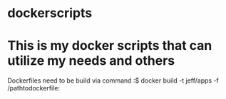 # dockerscripts
# This is my docker scripts that can utilize my needs and others
Dockerfiles need to be build via command 
:$ docker build -t jeff/apps -f /pathtodockerfile:
